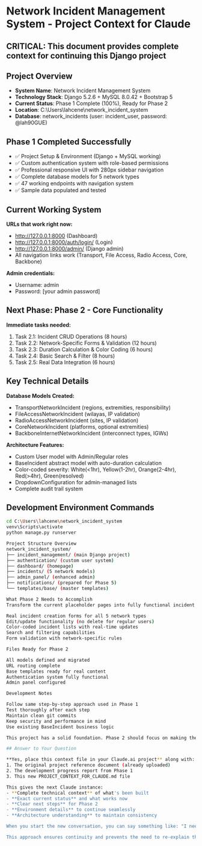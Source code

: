 # Network Incident Management System - Project Context for Claude

## CRITICAL: This document provides complete context for continuing this Django project

## Project Overview
- **System Name**: Network Incident Management System
- **Technology Stack**: Django 5.2.6 + MySQL 8.0.42 + Bootstrap 5
- **Current Status**: Phase 1 Complete (100%), Ready for Phase 2
- **Location**: C:\Users\lahcene\network_incident_system
- **Database**: network_incidents (user: incident_user, password: @lah90GUE)

## Phase 1 Completed Successfully
- ✅ Project Setup & Environment (Django + MySQL working)
- ✅ Custom authentication system with role-based permissions
- ✅ Professional responsive UI with 280px sidebar navigation
- ✅ Complete database models for 5 network types
- ✅ 47 working endpoints with navigation system
- ✅ Sample data populated and tested

## Current Working System
**URLs that work right now:**
- http://127.0.0.1:8000 (Dashboard)
- http://127.0.0.1:8000/auth/login/ (Login)
- http://127.0.0.1:8000/admin/ (Django admin)
- All navigation links work (Transport, File Access, Radio Access, Core, Backbone)

**Admin credentials:**
- Username: admin
- Password: [your admin password]

## Next Phase: Phase 2 - Core Functionality
**Immediate tasks needed:**
1. Task 2.1: Incident CRUD Operations (8 hours)
2. Task 2.2: Network-Specific Forms & Validation (12 hours)
3. Task 2.3: Duration Calculation & Color Coding (6 hours)
4. Task 2.4: Basic Search & Filter (8 hours)
5. Task 2.5: Real Data Integration (6 hours)

## Key Technical Details
**Database Models Created:**
- TransportNetworkIncident (regions, extremities, responsibility)
- FileAccessNetworkIncident (wilayas, IP validation)
- RadioAccessNetworkIncident (sites, IP validation)
- CoreNetworkIncident (platforms, optional extremities)
- BackboneInternetNetworkIncident (interconnect types, IGWs)

**Architecture Features:**
- Custom User model with Admin/Regular roles
- BaseIncident abstract model with auto-duration calculation
- Color-coded severity: White(<1hr), Yellow(1-2hr), Orange(2-4hr), Red(>4hr), Green(resolved)
- DropdownConfiguration for admin-managed lists
- Complete audit trail system

## Development Environment Commands
```bash
cd C:\Users\lahcene\network_incident_system
venv\Scripts\activate
python manage.py runserver

Project Structure Overview
network_incident_system/
├── incident_management/ (main Django project)
├── authentication/ (custom user system)
├── dashboard/ (homepage)
├── incidents/ (5 network models)
├── admin_panel/ (enhanced admin)
├── notifications/ (prepared for Phase 5)
└── templates/base/ (master templates)

What Phase 2 Needs to Accomplish
Transform the current placeholder pages into fully functional incident management:

Real incident creation forms for all 5 network types
Edit/update functionality (no delete for regular users)
Color-coded incident lists with real-time updates
Search and filtering capabilities
Form validation with network-specific rules

Files Ready for Phase 2

All models defined and migrated
URL routing complete
Base templates ready for real content
Authentication system fully functional
Admin panel configured

Development Notes

Follow same step-by-step approach used in Phase 1
Test thoroughly after each step
Maintain clean git commits
Keep security and performance in mind
Use existing BaseIncident business logic

This project has a solid foundation. Phase 2 should focus on making the placeholder pages functional with real incident management capabilities.

## Answer to Your Question

**Yes, place this context file in your Claude.ai project** along with:
1. The original project reference document (already uploaded)
2. The development progress report from Phase 1
3. This new PROJECT_CONTEXT_FOR_CLAUDE.md file

This gives the next Claude instance:
- **Complete technical context** of what's been built
- **Exact current status** and what works now
- **Clear next steps** for Phase 2
- **Environment details** to continue seamlessly
- **Architecture understanding** to maintain consistency

When you start the new conversation, you can say something like: "I need to continue developing my Network Incident Management System. I've completed Phase 1 (foundation) and need to start Phase 2 (core functionality). Please review the uploaded project context documents and help me proceed step-by-step with Task 2.1: Incident CRUD Operations."

This approach ensures continuity and prevents the need to re-explain the entire project structure.